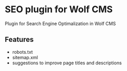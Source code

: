SEO plugin for Wolf CMS
=======================

Plugin for Search Engine Optimalization in Wolf CMS

Features
--------

* robots.txt
* sitemap.xml
* suggestions to improve page titles and descriptions